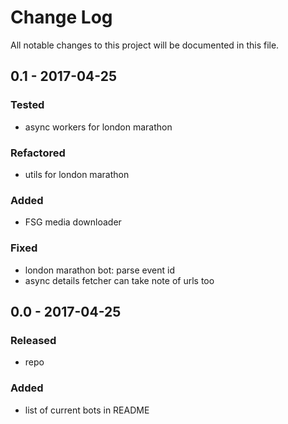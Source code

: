 # Change Log
All notable changes to this project will be documented in this file.

## 0.1 - 2017-04-25

### Tested
- async workers for london marathon

### Refactored
- utils for london marathon

### Added
- FSG media downloader

### Fixed
- london marathon bot: parse event id
- async details fetcher can take note of urls too

## 0.0 - 2017-04-25

### Released
- repo

### Added
- list of current bots in README
